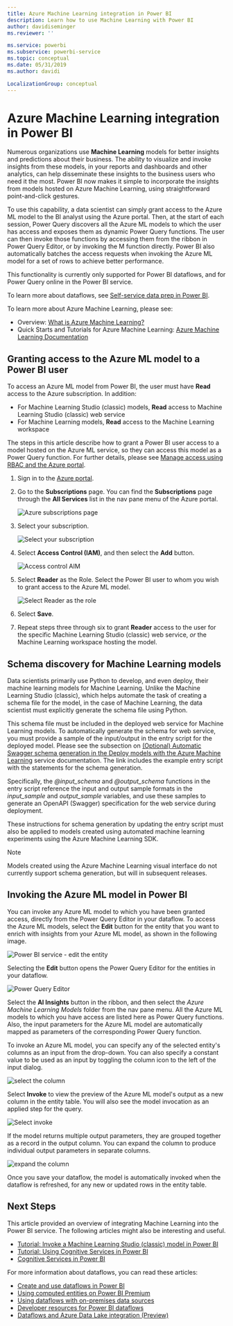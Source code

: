 ```yaml
---
title: Azure Machine Learning integration in Power BI
description: Learn how to use Machine Learning with Power BI
author: davidiseminger
ms.reviewer: ''

ms.service: powerbi
ms.subservice: powerbi-service
ms.topic: conceptual
ms.date: 05/31/2019
ms.author: davidi

LocalizationGroup: conceptual
---
```


# Azure Machine Learning integration in Power BI

Numerous organizations use **Machine Learning** models for better insights and predictions about their business. The ability to visualize and invoke insights from these models, in your reports and dashboards and other analytics, can help disseminate these insights to the business users who need it the most.  Power BI now makes it simple to incorporate the insights from models hosted on Azure Machine Learning, using straightforward point-and-click gestures.

To use this capability, a data scientist can simply grant access to the Azure ML model to the BI analyst using the Azure portal.  Then, at the start of each session, Power Query discovers all the Azure ML models to which the user has access and exposes them as dynamic Power Query functions.  The user can then invoke those functions by accessing them from the ribbon in Power Query Editor, or by invoking the M function directly. Power BI also automatically batches the access requests when invoking the Azure ML model for a set of rows to achieve better performance.

This functionality is currently only supported for Power BI dataflows, and for Power Query online in the Power BI service.

To learn more about dataflows, see [Self-service data prep in Power BI](service-dataflows-overview.md).

To learn more about Azure Machine Learning, please see:

- Overview:  [What is Azure Machine Learning?](https://docs.microsoft.com/azure/machine-learning/service/overview-what-is-azure-ml)
- Quick Starts and Tutorials for Azure Machine Learning:  [Azure Machine Learning Documentation](https://docs.microsoft.com/azure/machine-learning/)

## Granting access to the Azure ML model to a Power BI user

To access an Azure ML model from Power BI, the user must have **Read** access to the Azure subscription.  In addition:

- For Machine Learning Studio (classic) models, **Read** access to Machine Learning Studio (classic) web service
- For Machine Learning models, **Read** access to the Machine Learning workspace

The steps in this article describe how to grant a Power BI user access to a model hosted on the Azure ML service, so they can access this model as a Power Query function.  For further details, please see [Manage access using RBAC and the Azure portal](https://docs.microsoft.com/azure/role-based-access-control/role-assignments-portal).

1. Sign in to the [Azure portal](https://portal.azure.com).

2. Go to the **Subscriptions** page. You can find the **Subscriptions** page through the **All Services** list in the nav pane menu of the Azure portal.

    ![Azure subscriptions page](media/service-machine-learning-integration/machine-learning-integration_01.png)

3. Select your subscription.

    ![Select your subscription](media/service-machine-learning-integration/machine-learning-integration_02.png)

4. Select **Access Control (IAM)**, and then select the **Add** button.

    ![Access control AIM](media/service-machine-learning-integration/machine-learning-integration_03.png)

5. Select **Reader** as the Role. Select the Power BI user to whom you wish to grant access to the Azure ML model.

    ![Select Reader as the role](media/service-machine-learning-integration/machine-learning-integration_04.png)

6. Select **Save**.

7. Repeat steps three through six to grant **Reader** access to the user for the specific Machine Learning Studio (classic) web service, *or* the Machine Learning workspace hosting the model.


## Schema discovery for Machine Learning models

Data scientists primarily use Python to develop, and even deploy, their machine learning models for Machine Learning.  Unlike the Machine Learning Studio (classic), which helps automate the task of creating a schema file for the model, in the case of Machine Learning, the data scientist must explicitly generate the schema file using Python.

This schema file must be included in the deployed web service for Machine Learning models. To automatically generate the schema for web service, you must provide a sample of the input/output in the entry script for the deployed model. Please see the subsection on [(Optional) Automatic Swagger schema generation in the Deploy models with the Azure Machine Learning](https://docs.microsoft.com/azure/machine-learning/service/how-to-deploy-and-where#optional-automatic-schema-generation) service documentation. The link includes the example entry script with the statements for the schema generation. 

Specifically, the *\@input_schema* and *\@output_schema* functions in the entry script reference the input and output sample formats in the *input_sample* and *output_sample* variables, and use these samples to generate an OpenAPI (Swagger) specification for the web service during deployment.

These instructions for schema generation by updating the entry script must also be applied to models created using automated machine learning experiments using the Azure Machine Learning SDK.

> [!NOTE]
> Models created using the Azure Machine Learning visual interface do not currently support schema generation, but will in subsequent releases. 

## Invoking the Azure ML model in Power BI

You can invoke any Azure ML model to which you have been granted access, directly from the Power Query Editor in your dataflow. To access the Azure ML models, select the **Edit** button for the entity that you want to enrich with insights from your Azure ML model, as shown in the following image.

![Power BI service - edit the entity](media/service-machine-learning-integration/machine-learning-integration_05.png)

Selecting the **Edit** button opens the Power Query Editor for the entities in your dataflow.

![Power Query Editor](media/service-machine-learning-integration/machine-learning-integration_06.png)

Select the **AI Insights** button in the ribbon, and then select the _Azure Machine Learning Models_ folder from the nav pane menu. All the Azure ML models to which you have access are listed here as Power Query functions. Also, the input parameters for the Azure ML model are automatically mapped as parameters of the corresponding Power Query function.

To invoke an Azure ML model, you can specify any of the selected entity's columns as an input from the drop-down. You can also specify a constant value to be used as an input by toggling the column icon to the left of the input dialog.

![select the column](media/service-machine-learning-integration/machine-learning-integration_07.png)

Select **Invoke** to view the preview of the Azure ML model's output as a new column in the entity table. You will also see the model invocation as an applied step for the query.

![Select invoke](media/service-machine-learning-integration/machine-learning-integration_08.png)

If the model returns multiple output parameters, they are grouped together as a record in the output column. You can expand the column to produce individual output parameters in separate columns.

![expand the column](media/service-machine-learning-integration/machine-learning-integration_09.png)

Once you save your dataflow, the model is automatically invoked when the dataflow is refreshed, for any new or updated rows in the entity table.

## Next Steps

This article provided an overview of integrating Machine Learning into the Power BI service. The following articles might also be interesting and useful. 

* [Tutorial: Invoke a Machine Learning Studio (classic) model in Power BI](service-tutorial-invoke-machine-learning-model.md)
* [Tutorial: Using Cognitive Services in Power BI](service-tutorial-use-cognitive-services.md)
* [Cognitive Services in Power BI](service-cognitive-services.md)

For more information about dataflows, you can read these articles:
* [Create and use dataflows in Power BI](service-dataflows-create-use.md)
* [Using computed entities on Power BI Premium](service-dataflows-computed-entities-premium.md)
* [Using dataflows with on-premises data sources](service-dataflows-on-premises-gateways.md)
* [Developer resources for Power BI dataflows](service-dataflows-developer-resources.md)
* [Dataflows and Azure Data Lake integration (Preview)](service-dataflows-azure-data-lake-integration.md)


